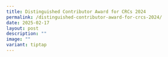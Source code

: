 ```yaml
---
title: Distinguished Contributor Award for CRCs 2024
permalink: /distinguished-contributor-award-for-crcs-2024/
date: 2025-02-17
layout: post
description: ""
image: ""
variant: tiptap
---
```

